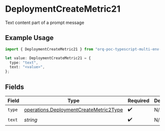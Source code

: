 # DeploymentCreateMetric21

Text content part of a prompt message

## Example Usage

```typescript
import { DeploymentCreateMetric21 } from "orq-poc-typescript-multi-env-version/models/operations";

let value: DeploymentCreateMetric21 = {
  type: "text",
  text: "<value>",
};
```

## Fields

| Field                                                                                            | Type                                                                                             | Required                                                                                         | Description                                                                                      |
| ------------------------------------------------------------------------------------------------ | ------------------------------------------------------------------------------------------------ | ------------------------------------------------------------------------------------------------ | ------------------------------------------------------------------------------------------------ |
| `type`                                                                                           | [operations.DeploymentCreateMetric2Type](../../models/operations/deploymentcreatemetric2type.md) | :heavy_check_mark:                                                                               | N/A                                                                                              |
| `text`                                                                                           | *string*                                                                                         | :heavy_check_mark:                                                                               | N/A                                                                                              |